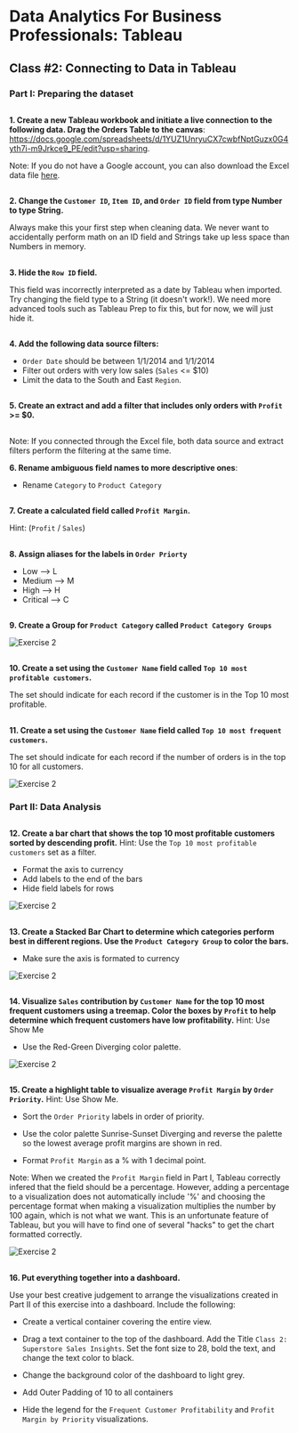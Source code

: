 # Data Analytics For Business Professionals: Tableau
## Class #2: Connecting to Data in Tableau

### Part I: Preparing the dataset 
##

**1. Create a new Tableau workbook and initiate a live connection to the following data. Drag the Orders Table to the canvas**:
https://docs.google.com/spreadsheets/d/1YUZ1UnryuCX7cwbfNptGuzx0G4yth7i-m9Jrkce9_PE/edit?usp=sharing.

Note: If you do not have a Google account, you can also download the Excel data file [here](/data/Superstore.xlsx). 
##

**2. Change the `Customer ID`, `Item ID`, and `Order ID` field from type Number to type String.**

Always make this your first step when cleaning data. We never want to accidentally perform math on an ID field and Strings take up less space than Numbers in memory. 
##

**3. Hide the `Row ID` field.**

This field was incorrectly interpreted as a date by Tableau when imported. Try changing the field type to a String (it doesn't work!). We need more advanced tools such as Tableau Prep to fix this, but for now, we will just hide it.
##

**4. Add the following data source filters:**

* `Order Date` should be between 1/1/2014 and 1/1/2014
* Filter out orders with very low sales (`Sales` <= $10)
* Limit the data to the South and East `Region`.
##
**5. Create an extract and add a filter that includes only orders with `Profit` >= $0.**
##

Note: If you connected through the Excel file, both data source and extract filters perform the filtering at the same time. 

**6. Rename ambiguous field names to more descriptive ones**:

* Rename `Category` to `Product Category`
##

**7. Create a calculated field called `Profit Margin`.**

Hint: (`Profit` / `Sales`)

##

**8. Assign aliases for the labels in `Order Priorty`** 

* Low --> L
* Medium --> M
* High --> H
* Critical --> C
##

**9. Create a Group for `Product Category` called `Product Category Groups`**

![Exercise 2](/images/exercise%202/2.8.png)
##

**10. Create a set using the `Customer Name` field called `Top 10 most profitable customers`.**

The set should indicate for each record if the customer is in the Top 10 most profitable. 
##

**11. Create a set using the `Customer Name` field called `Top 10 most frequent customers`.**

The set should indicate for each record if the number of orders is in the top 10 for all customers. 

![Exercise 2](/images/exercise%202/2.10.png)

### Part II: Data Analysis
##

**12. Create a bar chart that shows the top 10 most profitable customers sorted by descending profit.**
Hint: Use the `Top 10 most profitable customers` set as a filter.

* Format the axis to currency
* Add labels to the end of the bars
* Hide field labels for rows

![Exercise 2](/images/exercise%202/2.12.png)
##

**13. Create a Stacked Bar Chart to determine which categories perform best in different regions. Use the `Product Category Group` to color the bars.**

* Make sure the axis is formated to currency

![Exercise 2](/images/exercise%202/2.13.png)
##


**14. Visualize `Sales` contribution by `Customer Name` for the top 10 most frequent customers using a treemap. Color the boxes by `Profit` to help determine which frequent customers have low profitability.** 
Hint: Use Show Me

* Use the Red-Green Diverging color palette.

![Exercise 2](/images/exercise%202/2.14.png)
##

**15. Create a highlight table to visualize average `Profit Margin` by `Order Priority`.** Hint: Use Show Me.

* Sort the `Order Priority` labels in order of priority.

* Use the color palette Sunrise-Sunset Diverging and reverse the palette so the lowest average profit margins are shown in red. 

* Format `Profit Margin` as a % with 1 decimal point.

Note: When we created the `Profit Margin` field in Part I, Tableau correctly infered that the field should be a percentage. However, adding a percentage to a visualization does not automatically include '%' and choosing the percentage format when making a visualization multiplies the number by 100 again, which is not what we want. This is an unfortunate feature of Tableau, but you will have to find one of several "hacks" to get the chart formatted correctly. 

![Exercise 2](/images/exercise%202/2.15.png)
##

**16. Put everything together into a dashboard.**

Use your best creative judgement to arrange the visualizations created in Part II of this exercise into a dashboard. Include the following: 

* Create a vertical container covering the entire view.

* Drag a text container to the top of the dashboard. Add the Title `Class 2: Superstore Sales Insights`. Set the font size to 28, bold the text, and change the text color to black.

* Change the background color of the dashboard to light grey.

* Add Outer Padding of 10 to all containers 

* Hide the legend for the `Frequent Customer Profitability` and `Profit Margin by Priority` visualizations. 



